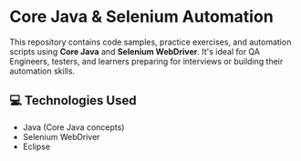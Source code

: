 # Core Java & Selenium Automation

This repository contains code samples, practice exercises, and automation scripts using **Core Java** and **Selenium WebDriver**. 
It's ideal for QA Engineers, testers, and learners preparing for interviews or building their automation skills.

## 💻 Technologies Used
- Java (Core Java concepts)
- Selenium WebDriver
- Eclipse 
